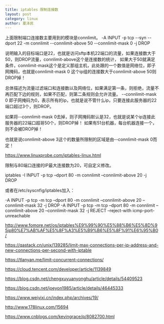 ```yaml
---
title: iptables 限制连接数
layout: post
category: linux
author: 夏泽民
---
```

上面限制端口连接数主要用到的模块是connlimit。
-A INPUT -p tcp --syn --dport 22 -m connlimit --connlimit-above 50 --connlimit-mask 0 -j DROP

说明输入的目标端口是22，也就是访问sftp本机22端口的流量，如果连接数大于50，则DROP流量，connlimit-above这个是连接数的统计，
如果大于50就满足条件，connlimit-mask这个是定义那组主机，此处跟的一个数值是网络位，即子网掩码，也就是connlimit-mask 0 这个ip组的连接数大于connlimit-above 50则DROP掉！

总体描述为流量过滤端口和连接数以及网络位，如果满足第一条，则拒绝，流量不再匹配下边的规则，如果不匹配，则第二条规则会允许流量。
--connlimit-mask 0 即子网掩码为0，表示所有的ip，也就是说不管什么ip，只要连接此服务器的22端口超过3个，则DROP。

如果将--connlimit-mask 0去掉，则子网掩码默认是32，也就是说某个ip连接此服务器的22端口超哥50个，则DROP掉！
如果有51台机器，每台机器连接一个，则不会被DROP掉！

也就是说connlimit-above 3这个的数量所限制的区域是由--connlimit-mask 0而定！
<!-- more -->
https://www.linuxprobe.com/iptables-linux.html

限制与80端口连接的IP最大连接数为20，可自定义修改。

iptables -I INPUT -p tcp –dport 80 -m connlimit –connlimit-above 20 -j DROP

或者在/etc/syscnfig/iptables加入：

-A INPUT -p tcp -m tcp –dport 80 -m connlimit –connlimit-above 20 –connlimit-mask 32 -j DROP
-A INPUT -p tcp -m tcp –dport 80 -m connlimit –connlimit-above 20 –connlimit-mask 32 -j REJECT –reject-with icmp-port-unreachable



http://www.fomore.net/os/iptables%E9%99%90%E5%88%B6%E5%8D%95ip80%E7%AB%AF%E5%8F%A3%E5%B9%B6%E5%8F%91%E6%95%B0/

https://qastack.cn/unix/139285/limit-max-connections-per-ip-address-and-new-connections-per-second-with-iptable

https://tlanyan.me/limit-concurrent-connections/

https://cloud.tencent.com/developer/article/1139849

https://blog.csdn.net/chengxuyuanyonghu/article/details/54409523

https://blog.csdn.net/joeyon1985/article/details/46445333

https://www.weiyixi.cn/index.php/archives/19/

http://www.178linux.com/15694

https://www.cnblogs.com/kevingrace/p/8082700.html
